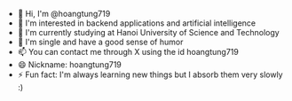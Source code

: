 - 👋 Hi, I'm @hoangtung719
- 👀 I'm interested in backend applications and artificial intelligence
- 🌱 I'm currently studying at Hanoi University of Science and Technology
- 💞️ I'm single and have a good sense of humor
- 📫 You can contact me through X using the id hoangtung719
- 😄 Nickname: hoangtung719
- ⚡ Fun fact: I'm always learning new things but I absorb them very slowly :)

<!---
hoangtung719/hoangtung719 is a ✨ special ✨ repository because its `README.md` (this file) appears on your GitHub profile.
You can click the Preview link to take a look at your changes.
--->
